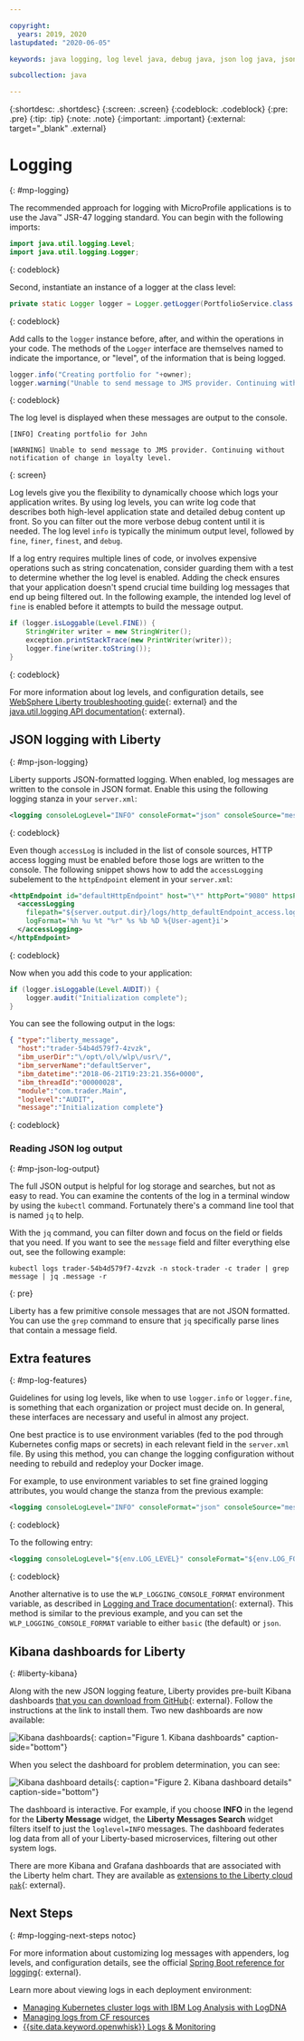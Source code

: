 ```yaml
---

copyright:
  years: 2019, 2020
lastupdated: "2020-06-05"

keywords: java logging, log level java, debug java, json log java, json log help, kibana liberty, liberty messages

subcollection: java

---
```


{:shortdesc: .shortdesc}
{:screen: .screen}
{:codeblock: .codeblock}
{:pre: .pre}
{:tip: .tip}
{:note: .note}
{:important: .important}
{:external: target="_blank" .external}

# Logging
{: #mp-logging}

The recommended approach for logging with MicroProfile applications is to use the Java&trade; JSR-47 logging standard. You can begin with the following imports:

```java
import java.util.logging.Level;
import java.util.logging.Logger;
```
{: codeblock}

Second, instantiate an instance of a logger at the class level:

```java
private static Logger logger = Logger.getLogger(PortfolioService.class.getName());
```
{: codeblock}

Add calls to the `logger` instance before, after, and within the operations in your code. The methods of the `Logger` interface are themselves named to indicate the importance, or "level", of the information that is being logged.

```java
logger.info("Creating portfolio for "+owner);
logger.warning("Unable to send message to JMS provider. Continuing without notification of change in loyalty level.");
```
{: codeblock}

The log level is displayed when these messages are output to the console.

```
[INFO] Creating portfolio for John

[WARNING] Unable to send message to JMS provider. Continuing without notification of change in loyalty level.
```
{: screen}

Log levels give you the flexibility to dynamically choose which logs your application writes. By using log levels, you can write log code that describes both high-level application state and detailed debug content up front. So you can filter out the more verbose debug content until it is needed. The log level `info` is typically the minimum output level, followed by `fine`, `finer`, `finest`, and `debug`.

If a log entry requires multiple lines of code, or involves expensive operations such as string concatenation, consider guarding them with a test to determine whether the log level is enabled. Adding the check ensures that your application doesn't spend crucial time building log messages that end up being filtered out. In the following example, the intended log level of `fine` is enabled before it attempts to build the message output.

```java
if (logger.isLoggable(Level.FINE)) {
    StringWriter writer = new StringWriter();
    exception.printStackTrace(new PrintWriter(writer));
    logger.fine(writer.toString());
}
```
{: codeblock}

For more information about log levels, and configuration details, see [WebSphere Liberty troubleshooting guide](https://www.ibm.com/support/knowledgecenter/SSEQTP_liberty/com.ibm.websphere.wlp.doc/ae/rwlp_logging.html){: external} and the [java.util.logging API documentation](https://docs.oracle.com/javase/8/docs/api/java/util/logging/package-summary.html){: external}.

## JSON logging with Liberty
{: #mp-json-logging}

Liberty supports JSON-formatted logging. When enabled, log messages are written to the console in JSON format. Enable this using the following logging stanza in your `server.xml`:

```xml
<logging consoleLogLevel="INFO" consoleFormat="json" consoleSource="message,trace,accessLog,ffdc" />
```
{: codeblock}

Even though `accessLog` is included in the list of console sources, HTTP access logging must be enabled before those logs are written to the console. The following snippet shows how to add the `accessLogging` subelement to the `httpEndpoint` element in your `server.xml`:

```xml
<httpEndpoint id="defaultHttpEndpoint" host="\*" httpPort="9080" httpsPort="9443">
  <accessLogging
    filepath="${server.output.dir}/logs/http_defaultEndpoint_access.log"
    logFormat='%h %u %t "%r" %s %b %D %{User-agent}i'>
  </accessLogging>
</httpEndpoint>
```
{: codeblock}

Now when you add this code to your application:

```java
if (logger.isLoggable(Level.AUDIT)) {
    logger.audit("Initialization complete");
}
```

You can see the following output in the logs:

```json
{ "type":"liberty_message",
  "host":"trader-54b4d579f7-4zvzk",
  "ibm_userDir":"\/opt\/ol\/wlp\/usr\/",
  "ibm_serverName":"defaultServer",
  "ibm_datetime":"2018-06-21T19:23:21.356+0000",
  "ibm_threadId":"00000028",
  "module":"com.trader.Main",
  "loglevel":"AUDIT",
  "message":"Initialization complete"}
```
{: codeblock}

### Reading JSON log output
{: #mp-json-log-output}

The full JSON output is helpful for log storage and searches, but not as easy to read. You can examine the contents of the log in a terminal window by using the `kubectl` command. Fortunately there's a command line tool that is named `jq` to help.

With the `jq` command, you can filter down and focus on the field or fields that you need. If you want to see the `message` field and filter everything else out, see the following example:

```
kubectl logs trader-54b4d579f7-4zvzk -n stock-trader -c trader | grep message | jq .message -r
```
{: pre}

Liberty has a few primitive console messages that are not JSON formatted. You can use the `grep` command to ensure that `jq` specifically parse lines that contain a message field.

## Extra features
{: #mp-log-features}

Guidelines for using log levels, like when to use `logger.info` or `logger.fine`, is something that each organization or project must decide on. In general, these interfaces are necessary and useful in almost any project.

One best practice is to use environment variables (fed to the pod through Kubernetes config maps or secrets) in each relevant field in the `server.xml` file. By using this method, you can change the logging configuration without needing to rebuild and redeploy your Docker image.

For example, to use environment variables to set fine grained logging attributes, you would change the stanza from the previous example:

```xml
<logging consoleLogLevel="INFO" consoleFormat="json" consoleSource="message,trace,accessLog,ffdc" />
```
{: codeblock}

To the following entry:

```xml
<logging consoleLogLevel="${env.LOG_LEVEL}" consoleFormat="${env.LOG_FORMAT}" consoleSource="${env.LOG_SOURCE}" />
```
{: codeblock}

Another alternative is to use the `WLP_LOGGING_CONSOLE_FORMAT` environment variable, as described in [Logging and Trace documentation](https://www.ibm.com/support/knowledgecenter/SSEQTP_liberty/com.ibm.websphere.wlp.doc/ae/rwlp_logging.html){: external}. This method is similar to the previous example, and you can set the `WLP_LOGGING_CONSOLE_FORMAT` variable to either `basic` (the default) or `json`.

## Kibana dashboards for Liberty
{: #liberty-kibana}

Along with the new JSON logging feature, Liberty provides pre-built Kibana dashboards [that you can download from GitHub](https://www.ibm.com/support/knowledgecenter/en/SSEQTP_liberty/com.ibm.websphere.wlp.doc/ae/twlp_icp_json_logging.html){: external}. Follow the instructions at the link to install them. Two new dashboards are now available:

![Kibana dashboards](images/microprofile-logging-image4.png "Kibana dashboards"){: caption="Figure 1. Kibana dashboards" caption-side="bottom"}

When you select the dashboard for problem determination, you can see:

![Kibana dashboard details](images/microprofile-logging-image5.png "Kibana dashboard details"){: caption="Figure 2. Kibana dashboard details" caption-side="bottom"}

The dashboard is interactive. For example, if you choose **INFO** in the legend for the **Liberty Message** widget, the **Liberty Messages Search** widget filters itself to just the `loglevel=INFO` messages. The dashboard federates log data from all of your Liberty-based microservices, filtering out other system logs.

There are more Kibana and Grafana dashboards that are associated with the Liberty helm chart. They are available as [extensions to the Liberty cloud `pak`](https://github.com/IBM/charts/tree/master/stable/ibm-websphere-liberty/ibm_cloud_pak/pak_extensions/dashboards){: external}.

## Next Steps
{: #mp-logging-next-steps notoc}

For more information about customizing log messages with appenders, log levels, and configuration details, see the official [Spring Boot reference for logging](https://docs.spring.io/spring-boot/docs/current/reference/html/howto.html#howto-logging){: external}.

Learn more about viewing logs in each deployment environment:
* [Managing Kubernetes cluster logs with IBM Log Analysis with LogDNA](/docs/Log-Analysis-with-LogDNA?topic=Log-Analysis-with-LogDNA-kube)
* [Managing logs from CF resources](/docs/Log-Analysis-with-LogDNA?topic=Log-Analysis-with-LogDNA-monitor_cfapp_logs)
* [{{site.data.keyword.openwhisk}} Logs & Monitoring](/docs/openwhisk?topic=openwhisk-logs)
